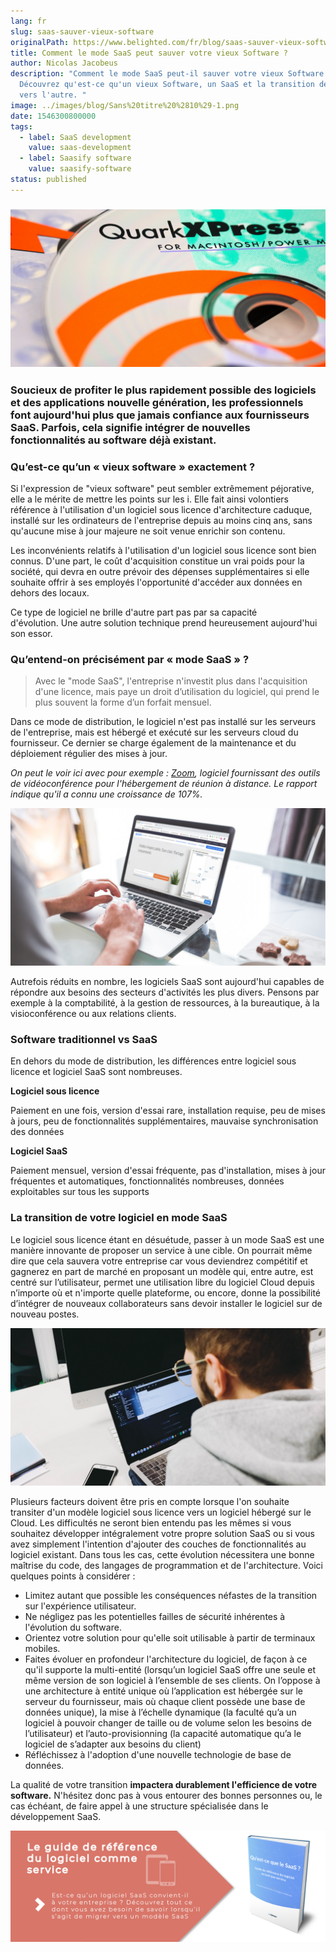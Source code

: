 ```yaml
---
lang: fr
slug: saas-sauver-vieux-software
originalPath: https://www.belighted.com/fr/blog/saas-sauver-vieux-software
title: Comment le mode SaaS peut sauver votre vieux Software ?
author: Nicolas Jacobeus
description: "Comment le mode SaaS peut-il sauver votre vieux Software ?
  Découvrez qu'est-ce qu'un vieux Software, un SaaS et la transition de l'un
  vers l'autre. "
image: ../images/blog/Sans%20titre%20%2810%29-1.png
date: 1546300800000
tags:
  - label: SaaS development
    value: saas-development
  - label: Saasify software
    value: saasify-software
status: published
---
```

### ![vieux software](/content/images/legacy/Le6LhwbHX7dH5tKtzccaq.png)

### Soucieux de profiter le plus rapidement possible des logiciels et des applications nouvelle génération, les professionnels font aujourd'hui plus que jamais confiance aux fournisseurs SaaS. Parfois, cela signifie intégrer de nouvelles fonctionnalités au software déjà existant.

### **Qu’est-ce qu’un « vieux software » exactement ?**

Si l'expression de "vieux software" peut sembler extrêmement péjorative, elle a le mérite de mettre les points sur les i. Elle fait ainsi volontiers référence à l'utilisation d'un logiciel sous licence d'architecture caduque, installé sur les ordinateurs de l'entreprise depuis au moins cinq ans, sans qu'aucune mise à jour majeure ne soit venue enrichir son contenu.

Les inconvénients relatifs à l'utilisation d'un logiciel sous licence sont bien connus. D'une part, le coût d'acquisition constitue un vrai poids pour la société, qui devra en outre prévoir des dépenses supplémentaires si elle souhaite offrir à ses employés l'opportunité d'accéder aux données en dehors des locaux. 

Ce type de logiciel ne brille d'autre part pas par sa capacité d'évolution. Une autre solution technique prend heureusement aujourd'hui son essor.

### **Qu’entend-on précisément par « mode SaaS » ?**

> Avec le "mode SaaS", l'entreprise n'investit plus dans l'acquisition d'une licence, mais paye un droit d’utilisation du logiciel, qui prend le plus souvent la forme d’un forfait mensuel.

Dans ce mode de distribution, le logiciel n'est pas installé sur les serveurs de l'entreprise, mais est hébergé et exécuté sur les serveurs cloud du fournisseur. Ce dernier se charge également de la maintenance et du déploiement régulier des mises à jour. 

_On peut le voir ici avec pour exemple : [Zoom](https://www.zoom.com), logiciel fournissant des outils de vidéoconférence pour l'hébergement de réunion à distance. Le rapport indique qu'il a connu une croissance de 107%._ 

![mode saas](/content/images/legacy/EPKQhK4lyO-4hqAelpuN7.png)

Autrefois réduits en nombre, les logiciels SaaS sont aujourd'hui capables de répondre aux besoins des secteurs d'activités les plus divers. Pensons par exemple à la comptabilité, à la gestion de ressources, à la bureautique, à la visioconférence ou aux relations clients.

### **Software traditionnel vs SaaS**

En dehors du mode de distribution, les différences entre logiciel sous licence et logiciel SaaS sont nombreuses. 

**Logiciel sous licence**

Paiement en une fois, version d'essai rare, installation requise, peu de mises à jours, peu de fonctionnalités supplémentaires, mauvaise synchronisation des données

**Logiciel SaaS**

Paiement mensuel, version d'essai fréquente, pas d'installation, mises à jour fréquentes et automatiques, fonctionnalités nombreuses, données exploitables sur tous les supports

### **La transition de votre logiciel en mode SaaS**

Le logiciel sous licence étant en désuétude, passer à un mode SaaS est une manière innovante de proposer un service à une cible. On pourrait même dire que cela sauvera votre entreprise car vous deviendrez compétitif et gagnerez en part de marché en proposant un modèle qui, entre autre, est centré sur l’utilisateur, permet une utilisation libre du logiciel Cloud depuis n’importe où et n'importe quelle plateforme, ou encore, donne la possibilité d’intégrer de nouveaux collaborateurs sans devoir installer le logiciel sur de nouveau postes.  

![transition vieux logiciel en mode saas](/content/images/legacy/ZnIuZsdpSyg9aRs3sxRT-.png)

Plusieurs facteurs doivent être pris en compte lorsque l'on souhaite transiter d'un modèle logiciel sous licence vers un logiciel hébergé sur le Cloud. Les difficultés ne seront bien entendu pas les mêmes si vous souhaitez développer intégralement votre propre solution SaaS ou si vous avez simplement l'intention d'ajouter des couches de fonctionnalités au logiciel existant. Dans tous les cas, cette évolution nécessitera une bonne maîtrise du code, des langages de programmation et de l'architecture. Voici quelques points à considérer :

*   Limitez autant que possible les conséquences néfastes de la transition sur l'expérience utilisateur.
*   Ne négligez pas les potentielles failles de sécurité inhérentes à l'évolution du software.
*   Orientez votre solution pour qu'elle soit utilisable à partir de terminaux mobiles.
*   Faites évoluer en profondeur l'architecture du logiciel, de façon à ce qu'il supporte la multi-entité (lorsqu’un logiciel SaaS offre une seule et même version de son logiciel à l’ensemble de ses clients. On l’oppose à une architecture à entité unique où l’application est hébergée sur le serveur du fournisseur, mais où chaque client possède une base de données unique), la mise à l’échelle dynamique (la faculté qu’a un logiciel à pouvoir changer de taille ou de volume selon les besoins de l’utilisateur) et l’auto-provisionning (la capacité automatique qu’a le logiciel de s’adapter aux besoins du client) 
*   Réfléchissez à l'adoption d'une nouvelle technologie de base de données. 

La qualité de votre transition **impactera durablement l'efficience de votre software.** N'hésitez donc pas à vous entourer des bonnes personnes ou, le cas échéant, de faire appel à une structure spécialisée dans le développement SaaS. 

[![Nouveau call-to-action](/content/images/legacy/Htz_P1iMXy1bwRoC6u7Xy.png)](https://cta-redirect.hubspot.com/cta/redirect/1684659/efa19144-ba00-4802-bd26-7c27dbad25ab)
